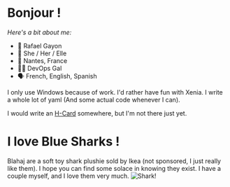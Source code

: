 # Bonjour !
*Here's a bit about me:*
- 👋 Rafael Gayon
- 👩 She / Her / Elle
- 📍 Nantes, France
- 👩‍💻 DevOps Gal
- 🗣️ French, English, Spanish

I only use Windows because of work. I'd rather have fun with Xenia. I write a whole lot of yaml (And some actual code whenever I can).

I would write an [H-Card](https://microformats.org/wiki/h-card) somewhere, but I'm not there just yet.

# I love Blue Sharks !
Blahaj are a soft toy shark plushie sold by Ikea (not sponsored, I just really like them). I hope you can find some solace in knowing they exist. I have a couple myself, and I love them very much.
![Shark!](https://www.ikea.com/se/sv/images/products/blahaj-mjukleksak-haj__0710175_pe727378_s5.jpg)
